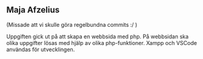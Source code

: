 ## Maja Afzelius
(Missade att vi skulle göra regelbundna commits :/ )

Uppgiften gick ut på att skapa en webbsida med php. På webbsidan ska olika uppgifter lösas med hjälp av olika php-funktioner.
Xampp och VSCode användas för utvecklingen.
